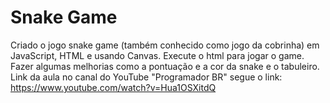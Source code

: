 # Snake Game
Criado o jogo snake game (também conhecido como jogo da cobrinha) em JavaScript, HTML e usando Canvas. Execute o html para jogar o game. Fazer algumas melhorias como a pontuação e a cor da snake e o tabuleiro. Link da aula no canal do YouTube "Programador BR" segue o link: https://www.youtube.com/watch?v=Hua1OSXitdQ
